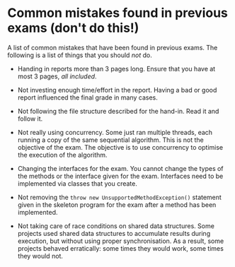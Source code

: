 # Common mistakes found in previous exams (don't do this!)

A list of common mistakes that have been found in previous exams. The following
is a list of things that you should *not* do.

- Handing in reports more than 3 pages long. Ensure that you have at most 3
pages, *all included*.

- Not investing enough time/effort in the report. Having a bad or good report
influenced the final grade in many cases.﻿﻿﻿﻿﻿﻿﻿﻿﻿﻿﻿﻿﻿﻿﻿﻿

- Not following the file structure described for the hand-in. Read it and follow it.

- ﻿Not really using concurrency. Some just ran multiple threads, each running a copy
of the same sequential algorithm. This is not the objective of the exam. The objective is to
use concurrency to optimise the execution of the algorithm.

- Changing the interfaces for the exam. You cannot
change the types of the methods or the interface given for the exam. Interfaces need
to be implemented via classes that you create.

- Not removing the `throw new UnsupportedMethodException()` statement given in the skeleton
program for the exam after a method has been implemented.

- Not taking care of race conditions on shared data structures. Some projects
used shared data structures to accumulate results during execution, but without
using proper synchronisation. As a result, some projects behaved erratically: some times
they would work, some times they would not.
